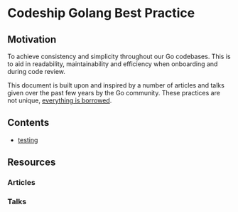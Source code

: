 Codeship Golang Best Practice 
=============================

## Motivation

To achieve consistency and simplicity throughout our Go codebases. This is to aid in readability, maintainability and efficiency when onboarding and during code review.

This document is built upon and inspired by a number of articles and talks given over the past few years by the Go community. These practices are not unique, [everything is borrowed](https://www.youtube.com/watch?v=j8BHL5SWX0Q).

## Contents

- [testing](./testing)

## Resources

### Articles

### Talks
